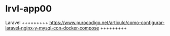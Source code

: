 # lrvl-app00
Laravel
+++++++++
https://www.purocodigo.net/articulo/como-configurar-laravel-nginx-y-mysql-con-docker-compose 
+++++++++
